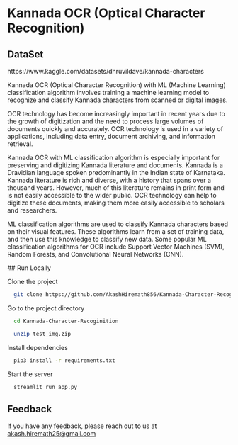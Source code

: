<h1>Kannada OCR (Optical Character Recognition)</h1>
<h2>DataSet</h2>
https://www.kaggle.com/datasets/dhruvildave/kannada-characters
<p>
Kannada OCR (Optical Character Recognition) with ML (Machine Learning) classification algorithm involves training a machine learning model to recognize and classify Kannada characters from scanned or digital images.

OCR technology has become increasingly important in recent years due to the growth of digitization and the need to process large volumes of documents quickly and accurately. OCR technology is used in a variety of applications, including data entry, document archiving, and information retrieval.

Kannada OCR with ML classification algorithm is especially important for preserving and digitizing Kannada literature and documents. Kannada is a Dravidian language spoken predominantly in the Indian state of Karnataka. Kannada literature is rich and diverse, with a history that spans over a thousand years. However, much of this literature remains in print form and is not easily accessible to the wider public. OCR technology can help to digitize these documents, making them more easily accessible to scholars and researchers.

ML classification algorithms are used to classify Kannada characters based on their visual features. These algorithms learn from a set of training data, and then use this knowledge to classify new data. Some popular ML classification algorithms for OCR include Support Vector Machines (SVM), Random Forests, and Convolutional Neural Networks (CNN).
</p>

<div>
## Run Locally

Clone the project

```bash
  git clone https://github.com/AkashHiremath856/Kannada-Character-Recoginition.git
```

Go to the project directory

```bash
  cd Kannada-Character-Recoginition
```

```bash
  unzip test_img.zip
```

Install dependencies

```bash
  pip3 install -r requirements.txt
```

Start the server

```bash
  streamlit run app.py
```


## Feedback

If you have any feedback, please reach out to us at akash.hiremath25@gmail.com

</div>